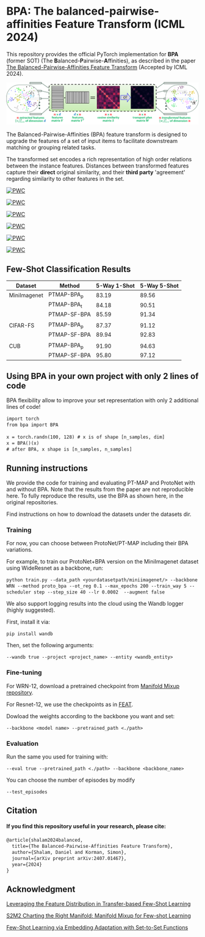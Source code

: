 # BPA: The balanced-pairwise-affinities Feature Transform (ICML 2024)

This repository provides the official PyTorch implementation for **BPA** (former SOT) (The **B**alanced-**P**airwise-**A**ffinities),
as described in the paper [The Balanced-Pairwise-Affinities Feature Transform](https://arxiv.org/abs/2407.01467) (Accepted by ICML 2024).

![BPA](bpa_workflow.png?raw=true)

The Balanced-Pairwise-Affinities (BPA) feature
transform is designed to upgrade the features of a
set of input items to facilitate downstream matching or grouping related tasks.

The transformed set encodes a rich representation of high order relations between the instance features. 
Distances between transformed features capture their **direct** original similarity, and 
their **third party** 'agreement' regarding similarity to other features in the set. 


[![PWC](https://img.shields.io/endpoint.svg?url=https://paperswithcode.com/badge/the-self-optimal-transport-feature-transform/few-shot-image-classification-on-cifar-fs-5)](https://paperswithcode.com/sota/few-shot-image-classification-on-cifar-fs-5?p=the-self-optimal-transport-feature-transform)

[![PWC](https://img.shields.io/endpoint.svg?url=https://paperswithcode.com/badge/the-self-optimal-transport-feature-transform/few-shot-image-classification-on-cifar-fs-5-1)](https://paperswithcode.com/sota/few-shot-image-classification-on-cifar-fs-5-1?p=the-self-optimal-transport-feature-transform)

[![PWC](https://img.shields.io/endpoint.svg?url=https://paperswithcode.com/badge/the-self-optimal-transport-feature-transform/few-shot-image-classification-on-cub-200-5-1)](https://paperswithcode.com/sota/few-shot-image-classification-on-cub-200-5-1?p=the-self-optimal-transport-feature-transform)

[![PWC](https://img.shields.io/endpoint.svg?url=https://paperswithcode.com/badge/the-self-optimal-transport-feature-transform/few-shot-image-classification-on-cub-200-5)](https://paperswithcode.com/sota/few-shot-image-classification-on-cub-200-5?p=the-self-optimal-transport-feature-transform)

[![PWC](https://img.shields.io/endpoint.svg?url=https://paperswithcode.com/badge/the-self-optimal-transport-feature-transform/few-shot-image-classification-on-mini-2)](https://paperswithcode.com/sota/few-shot-image-classification-on-mini-2?p=the-self-optimal-transport-feature-transform)

[![PWC](https://img.shields.io/endpoint.svg?url=https://paperswithcode.com/badge/the-self-optimal-transport-feature-transform/few-shot-image-classification-on-mini-3)](https://paperswithcode.com/sota/few-shot-image-classification-on-mini-3?p=the-self-optimal-transport-feature-transform)

## Few-Shot Classification Results

| Dataset       | Method                 | 5-Way 1-Shot  | 5-Way 5-Shot  |
| ------------- |-------------           | ------------- | ------------- |
| MiniImagenet  | PTMAP-BPA<sub>p</sub>  | 83.19         | 89.56         |
|               | PTMAP-BPA<sub>t</sub>  | 84.18         | 90.51         |
|               | PTMAP-SF-BPA           | 85.59         | 91.34         |
|               |                        |               |               |
| CIFAR-FS      | PTMAP-BPA<sub>p</sub>  | 87.37         | 91.12         |
|               | PTMAP-SF-BPA           | 89.94         | 92.83         |
|               |                        |               |               |
| CUB           | PTMAP-BPA<sub>p</sub>  | 91.90         | 94.63         |
|               | PTMAP-SF-BPA           | 95.80         | 97.12         |

## Using BPA in your own project with only 2 lines of code
BPA flexibility allow to improve your set representation with only 2 additional lines of code!

```
import torch
from bpa import BPA

x = torch.randn(100, 128) # x is of shape [n_samples, dim]
x = BPA()(x)
# after BPA, x shape is [n_samples, n_samples]
```


## Running instructions
We provide the code for training and evaluating PT-MAP and ProtoNet with and without BPA.
Note that the results from the paper are not reproducible here. 
To fully reproduce the results, use the BPA as shown here, in the original repositories.

Find instructions on how to download the datasets under the datasets dir.

### Training
For now, you can choose between ProtoNet/PT-MAP including their BPA variations.

For example, to train our ProtoNet+BPA version on the MiniImagenet dataset using WideResnet as a backbone, run:

```
python train.py --data_path <yourdatasetpath/miniimagenet/> --backbone WRN --method proto_bpa --ot_reg 0.1 --max_epochs 200 --train_way 5 --scheduler step --step_size 40 --lr 0.0002  --augment false
```

We also support logging results into the cloud using the Wandb logger (highly suggested).

First, install it via:
```
pip install wandb
```

Then, set the following arguments:
```
--wandb true --project <project_name> --entity <wandb_entity>
```

### Fine-tuning
For WRN-12, download a pretrained checkpoint from [Manifold Mixup repository](https://github.com/nupurkmr9/S2M2_fewshot).

For Resnet-12, we use the checkpoints as in [FEAT](https://github.com/Sha-Lab/FEAT).

Dowload the weights according to the backbone you want and set:
```
--backbone <model name> --pretrained_path <./path>
```

### Evaluation
Run the same you used for training with:
```
--eval true --pretrained_path <./path> --backbone <backbone_name>
```
You can choose the number of episodes by modify
```
--test_episodes
```

## Citation

<p>

#### If you find this repository useful in your research, please cite:
    @article{shalam2024balanced,
      title={The Balanced-Pairwise-Affinities Feature Transform},
      author={Shalam, Daniel and Korman, Simon},
      journal={arXiv preprint arXiv:2407.01467},
      year={2024}
    }
    
</p>

## Acknowledgment
[Leveraging the Feature Distribution in Transfer-based Few-Shot Learning](https://github.com/yhu01/PT-MAP)

[S2M2 Charting the Right Manifold: Manifold Mixup for Few-shot Learning](https://arxiv.org/pdf/1907.12087.pdf)

[Few-Shot Learning via Embedding Adaptation with Set-to-Set Functions](https://arxiv.org/pdf/1812.03664.pdf)
